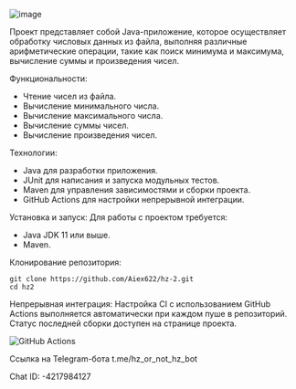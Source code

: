 
![image](https://github.com/Aiex622/hz-2/assets/103375331/33ec755b-99c9-4e07-8590-25b7e7c5961f)

Проект представляет собой Java-приложение, которое осуществляет обработку числовых данных из файла, выполняя различные арифметические операции, такие как поиск минимума и максимума, вычисление суммы и произведения чисел.

Функциональности:
- Чтение чисел из файла.
- Вычисление минимального числа.
- Вычисление максимального числа.
- Вычисление суммы чисел.
- Вычисление произведения чисел.

Технологии:
- Java для разработки приложения.
- JUnit для написания и запуска модульных тестов.
- Maven для управления зависимостями и сборки проекта.
- GitHub Actions для настройки непрерывной интеграции.

Установка и запуск:
Для работы с проектом требуется:
- Java JDK 11 или выше.
- Maven.

Клонирование репозитория:
```
git clone https://github.com/Aiex622/hz-2.git
cd hz2
```

Непрерывная интеграция:
Настройка CI с использованием GitHub Actions выполняется автоматически при каждом пуше в репозиторий. Статус последней сборки доступен на странице проекта.

![GitHub Actions](https://github.com/Aiex622/hz-2/workflows/Java%20CI%20for%20punck/badge.svg)


Ссылка на Telegram-бота
t.me/hz_or_not_hz_bot

Chat ID: -4217984127
